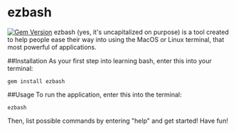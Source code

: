 # ezbash
[![Gem Version](https://badge.fury.io/rb/ezbash.svg)](http://badge.fury.io/rb/ezbash)
ezbash (yes, it's uncapitalized on purpose) is a tool created to help people ease their way into using the MacOS or Linux terminal, that most powerful of applications.

##Installation
As your first step into learning bash, enter this into your terminal:
```
gem install ezbash
```

##Usage
To run the application, enter this into the terminal:
```
ezbash
```
Then, list possible commands by entering "help" and get started! Have fun!
